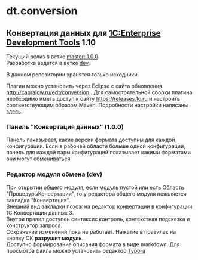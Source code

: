 # dt.conversion

## Конвертация данных для [1C:Enterprise Development Tools](http://v8.1c.ru/overview/IDE/) 1.10

Текущий релиз в ветке [master: 1.0.0](https://github.com/DoublesunRUS/ru.capralow.dt.conversion/tree/master).<br>
Разработка ведется в ветке [dev](https://github.com/DoublesunRUS/ru.capralow.dt.conversion/tree/dev).<br>

В данном репозитории хранятся только исходники.

Плагин можно установить через Eclipse с сайта обновления http://capralow.ru/edt/conversion .
Для самостоятельной сборки плагина необходимо иметь доступ к сайту https://releases.1c.ru и настроить соответствующим образом Maven. Подробности настройки написаны [здесь](https://github.com/1C-Company/dt-example-plugins/blob/master/simple-plugin/README.md).

### Панель "Конвертация данных" (1.0.0)
Панель паказывает, какие версии формата доступны для каждой конфигурации. Если в рабочей области больше одной конфигурации, панель для каждой пары конфигураций показывает какими форматами они могут обмениваться

### Редактор модуля обмена (dev)
При открытии общего модуля, если модуль пустой или есть Область "ПроцедурыКонвертации", то у редактора общего модуля появляется закладка "Конвертация".<br>
Внешний вид закладки похож на редактор конвертации в конфигурации 1С:Конвертация данных 3.<br>
Внутри правил доступен синтаксис контроль, контекстная подсказка и конструктор запроса.<br>
Сохранение изменений пока не работает. Нажатие в правилах на кнопку ОК **разрушит модуль**.<br>
Доступно формирование описания формата в виде markdown. Для просмотра файла можно установить редактор [Typora](https://typora.io/)
